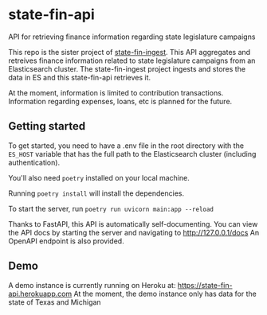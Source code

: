 # state-fin-api
API for retrieving finance information regarding state legislature campaigns

This repo is the sister project of [state-fin-ingest](https://github.com/poffdeluxe/state-fin-ingest). This API aggregates and retreives finance information related to state legislature campaigns from an Elasticsearch cluster. The state-fin-ingest project ingests and stores the data in ES and this state-fin-api retrieves it.

At the moment, information is limited to contribution transactions. Information regarding expenses, loans, etc is planned for the future.

## Getting started
To get started, you need to have a .env file in the root directory with the `ES_HOST` variable that has the full path to the Elasticsearch cluster (including authentication).

You'll also need `poetry` installed on your local machine.

Running `poetry install` will install the dependencies.

To start the server, run `poetry run uvicorn main:app --reload`

Thanks to FastAPI, this API is automatically self-documenting. You can view the API docs by starting the server and navigating to http://127.0.0.1/docs
An OpenAPI endpoint is also provided.

## Demo
A demo instance is currently running on Heroku at: https://state-fin-api.herokuapp.com
At the moment, the demo instance only has data for the state of Texas and Michigan